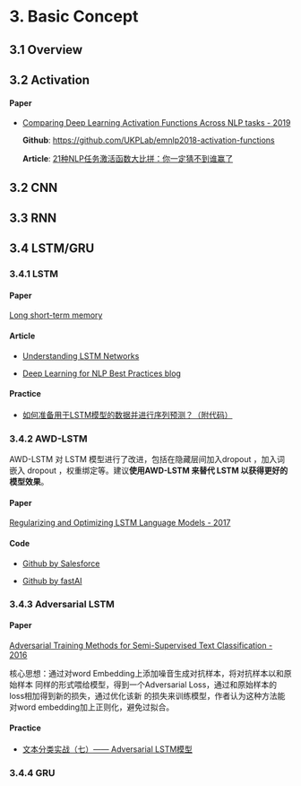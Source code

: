 

# 3. Basic Concept

## 3.1 Overview


## 3.2 Activation

#### Paper

- [Comparing Deep Learning Activation Functions Across NLP tasks - 2019](https://arxiv.org/abs/1901.02671)

    **Github**: <https://github.com/UKPLab/emnlp2018-activation-functions>

    **Article**: [21种NLP任务激活函数大比拼：你一定猜不到谁赢了](https://mp.weixin.qq.com/s?__biz=MzA3MzI4MjgzMw==&mid=2650756158&idx=2&sn=90cb49c49be078e7406539eb93561c9e)


## 3.2 CNN

## 3.3 RNN

## 3.4 LSTM/GRU

### 3.4.1 LSTM

#### Paper

[Long short-term memory](https://www.bioinf.jku.at/publications/older/2604.pdf)

#### Article

- [Understanding LSTM Networks](https://colah.github.io/posts/2015-08-Understanding-LSTMs/)

- [Deep Learning for NLP Best Practices blog](http://ruder.io/deep-learning-nlp-best-practices/)

#### Practice

- [如何准备用于LSTM模型的数据并进行序列预测？（附代码）](https://www.jiqizhixin.com/articles/2018-12-18-16)


### 3.4.2 AWD-LSTM

AWD-LSTM 对 LSTM 模型进行了改进，包括在隐藏层间加入dropout ，加入词嵌入 dropout ，权重绑定等。建议**使用AWD-LSTM 来替代 LSTM 以获得更好的模型效果**。

#### Paper

[Regularizing and Optimizing LSTM Language Models - 2017](https://arxiv.org/abs/1708.02182)

#### Code

- [Github by Salesforce](https://github.com/salesforce/awd-lstm-lm)
  
- [Github by fastAI](https://github.com/fastai/fastai/blob/master/fastai/text/models/awd_lstm.py)

### 3.4.3 Adversarial LSTM

#### Paper

[Adversarial Training Methods for Semi-Supervised Text Classification - 2016](https://arxiv.org/abs/1605.07725)

核心思想：通过对word Embedding上添加噪音生成对抗样本，将对抗样本以和原始样本 同样的形式喂给模型，得到一个Adversarial Loss，通过和原始样本的loss相加得到新的损失，通过优化该新 的损失来训练模型，作者认为这种方法能对word embedding加上正则化，避免过拟合。

#### Practice

- [文本分类实战（七）—— Adversarial LSTM模型](https://www.cnblogs.com/jiangxinyang/p/10208363.html)

### 3.4.4 GRU

